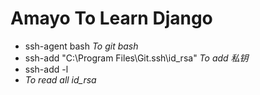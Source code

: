 # Amayo To Learn Django #
- ssh-agent bash 
*To git bash*
- ssh-add "C:\Program Files\Git\.ssh\id_rsa"
*To add 私钥*
- ssh-add -l
- *To read all id_rsa*